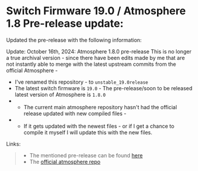 # Switch Firmware 19.0 / Atmosphere 1.8 Pre-release update: 

Updated the pre-release with the following information: 

Update: October 16th, 2024: Atmosphere 1.8.0 pre-release 
This is no longer a true archival version - since there have been edits made by me that are not instantly able to merge with the latest upstream commits from the official Atmosphere - 
* I've renamed this repository - to ``unstable_19.0release``  
* The latest switch firmware is ``19.0`` - The pre-release/soon to be released latest version of Atmosphere is ``1.8.0``
* * The current main atmosphere repository hasn't had the official release updated with new compiled files - 
* * If it gets updated with the newest files - or if I get a chance to compile it myself I will update this with the new files.

Links:
> * The mentioned pre-release can be found [here](https://github.com/Xieons-Gaming-Corner/Atmosphere_XGC_unstable_19.0release/releases/tag/switch19support-pre-release) 
> * The [official atmosphere repo](https://github.com/Atmosphere-NX/Atmosphere)

